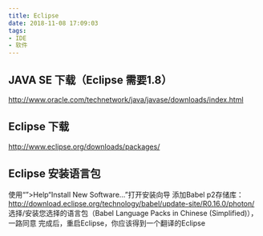 ```yaml
---
title: Eclipse
date: 2018-11-08 17:09:03
tags: 
- IDE
- 软件
---
```


<!-- more -->

## JAVA SE 下载（Eclipse 需要1.8）
http://www.oracle.com/technetwork/java/javase/downloads/index.html

## Eclipse 下载
http://www.eclipse.org/downloads/packages/

## Eclipse 安装语言包
使用“”>Help“Install New Software...”打开安装向导
添加Babel p2存储库：http://download.eclipse.org/technology/babel/update-site/R0.16.0/photon/
选择/安装您选择的语言包（Babel Language Packs in Chinese (Simplified)），一路同意
完成后，重启Eclipse，你应该得到一个翻译的Eclipse